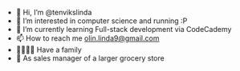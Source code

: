 - 👋 Hi, I’m @tenvikslinda
- 👀 I’m interested in computer science and running :P
- 🌱 I’m currently learning Full-stack development via CodeCademy
- 📫 How to reach me olin.linda9@gmail.com
- 👨‍👩‍👧‍👦 Have a family 
- 💼 As sales manager of a larger grocery store
<!---
tenvikslinda/tenvikslinda is a ✨ special ✨ repository because its `README.md` (this file) appears on your GitHub profile.
You can click the Preview link to take a look at your changes.
--->

